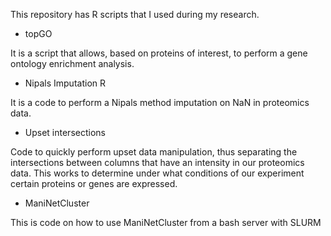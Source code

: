 This repository has R scripts that I used during my research.

- topGO

It is a script that allows, based on proteins of interest, to perform a gene ontology enrichment analysis.

- Nipals Imputation R

It is a code to perform a Nipals method imputation on NaN in proteomics data.

- Upset intersections

Code to quickly perform upset data manipulation, thus separating the intersections between columns that have an intensity in our proteomics data. This works to determine under what conditions of our experiment certain proteins or genes are expressed.

- ManiNetCluster

This is code on how to use ManiNetCluster from a bash server with SLURM
